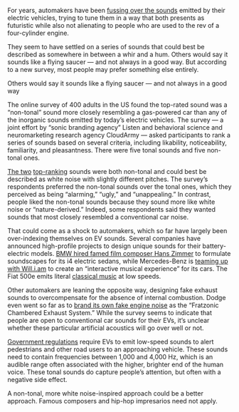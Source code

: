 For years, automakers have been [fussing over the sounds](/2016/11/16/13651106/electric-car-noise-nhtsa-rule-blind-pedestrian-safety) emitted by their electric vehicles, trying to tune them in a way that both presents as futuristic while also not alienating to people who are used to the rev of a four-cylinder engine.

They seem to have settled on a series of sounds that could best be described as somewhere in between a whir and a hum. Others would say it sounds like a flying saucer — and not always in a good way. But according to a new survey, most people may prefer something else entirely.

Others would say it sounds like a flying saucer — and not always in a good way

The online survey of 400 adults in the US found the top-rated sound was a “non-tonal” sound more closely resembling a gas-powered car than any of the inorganic sounds emitted by today’s electric vehicles. The survey — a joint effort by “sonic branding agency” Listen and behavioral science and neuromarketing research agency CloudArmy — asked participants to rank a series of sounds based on several criteria, including likability, noticeability, familiarity, and pleasantness. There were five tonal sounds and five non-tonal ones.

[The two](https://drive.google.com/file/d/1rp_o3kgFVGyfGa4Mq6rgukQvaDdL_G-J/view) [top-ranking](https://drive.google.com/file/d/1NlJvDwi3Hx1eEhYMHPsGc9fGvaPtBpON/view) sounds were both non-tonal and could best be described as white noise with slightly different pitches. The survey’s respondents preferred the non-tonal sounds over the tonal ones, which they perceived as being “alarming,” “ugly,” and “unappealing.” In contrast, people liked the non-tonal sounds because they sound more like white noise or “nature-derived.” Indeed, some respondents said they wanted sounds that most closely resembled a conventional car noise.

That could come as a shock to automakers, which so far have largely been over-indexing themselves on EV sounds. Several companies have announced high-profile projects to design unique sounds for their battery-electric models. [BMW hired famed film composer Hans Zimmer](/tldr/2021/5/10/22429697/hans-zimmer-bmw-car-driving-noise-other-comporsers) to formulate soundscapes for its i4 electric sedans, while Mercedes-Benz is [teaming up with Will.i.am](/2024/1/9/24026661/mercedes-sound-drive-mbux-william-black-eyed-peas-ces) to create an “interactive musical experience” for its cars. The Fiat 500e emits literal [classical music](/2023/12/5/23988202/fiat-500e-ev-price-specs-photos-city-car) at low speeds.

Other automakers are leaning the opposite way, designing fake exhaust sounds to overcompensate for the absence of internal combustion. Dodge even went so far as to [brand its own fake engine noise](/2024/3/5/24087633/dodge-charger-daytona-ev-specs-photos-muscle) as the “Fratzonic Chambered Exhaust System.” While the survey seems to indicate that people are open to conventional car sounds for their EVs, it’s unclear whether these particular artificial acoustics will go over well or not.

[Government regulations](/2022/7/13/23206903/ev-low-speed-noise-rule-scrapped-nhtsa) require EVs to emit low-speed sounds to alert pedestrians and other road users to an approaching vehicle. These sounds need to contain frequencies between 1,000 and 4,000 Hz, which is an audible range often associated with the higher, brighter end of the human voice. These tonal sounds do capture people’s attention, but often with a negative side effect.

A non-tonal, more white noise-inspired approach could be a better approach. Famous composers and hip-hop impresarios need not apply.
